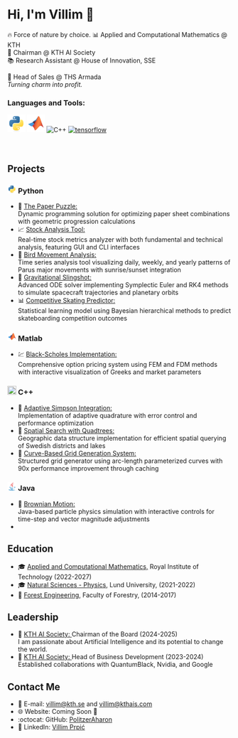 # Hi, I'm Villim 👋

🔥 Force of nature by choice.
📊 Applied and Computational Mathematics @ KTH</br>
🤖 Chairman @ KTH AI Society</br>
📚 Research Assistant @ House of Innovation, SSE</br>

💼 Head of Sales @ THS Armada</br>
*Turning charm into profit.*
</br>
<h3 align="left">Languages and Tools:</h3>
<div style="margin-bottom: 20px;">
  <img src="https://github.com/devicons/devicon/blob/master/icons/python/python-original.svg" title="Python" alt="Python" width="40" height="40"/>
  <img src="https://github.com/devicons/devicon/blob/master/icons/matlab/matlab-original.svg" title="Matlab" alt="Matlab" width="40" height="40"/>
  <img src="https://github.com/isocpp/logos/blob/master/cpp_logo.svg" title="C++" alt="C++" width="40" height="40"/>
  <a href="https://www.tensorflow.org" target="_blank" rel="noreferrer"> <img src="https://www.vectorlogo.zone/logos/tensorflow/tensorflow-icon.svg" alt="tensorflow" width="40" height="40"/> </a>
</div>
</br>

## Projects

### <img src="https://github.com/devicons/devicon/blob/master/icons/python/python-original.svg" width="20" height="20"/> Python
- 📄 [The Paper Puzzle: ](https://github.com/PolitzerAharon/Python/tree/main/The%20Paper%20Puzzle%20-%20A1%20from%20Fragments) <br>  Dynamic programming solution for optimizing paper sheet combinations with geometric progression calculations
- 📈 [Stock Analysis Tool: ](https://github.com/PolitzerAharon/Python/tree/main/Stock%20Analysis%20Tool) <br>  Real-time stock metrics analyzer with both fundamental and technical analysis, featuring GUI and CLI interfaces
- 🦅 [Bird Movement Analysis: ](https://github.com/PolitzerAharon/Python/tree/main/Movement%20Analysis%20-%20Parus%20major) <br>  Time series analysis tool visualizing daily, weekly, and yearly patterns of Parus major movements with sunrise/sunset integration
- 🚀 [Gravitational Slingshot: ](https://github.com/PolitzerAharon/Python/blob/main/Gravitational%20Slingshot%20with%20ODEs/README.md) <br>  Advanced ODE solver implementing Symplectic Euler and RK4 methods to simulate spacecraft trajectories and planetary orbits
- 📊 [Competitive Skating Predictor: ](https://github.com/PolitzerAharon/Python/tree/main/Predictive%20Modeling%20for%20Skateboarding%20LCQ%20Outcomes) <br>  Statistical learning model using Bayesian hierarchical methods to predict skateboarding competition outcomes

### <img src="https://github.com/devicons/devicon/blob/master/icons/matlab/matlab-original.svg" width="20" height="20"/>  Matlab
- 💹 [Black-Scholes Implementation: ](https://github.com/PolitzerAharon/Matlab/tree/main/Black_Scholes%20_FDM_and_FEM) <br>   Comprehensive option pricing system using FEM and FDM methods with interactive visualization of Greeks and market parameters

### <img src="https://github.com/isocpp/logos/blob/master/cpp_logo.svg" width="20" height="20"/>   C++
- 🔢 [Adaptive Simpson Integration: ](https://github.com/PolitzerAharon/Cpp/tree/main/Adaptive%20Simpson%20Integration)<br> Implementation of adaptive quadrature with error control and performance optimization
- 🌳 [Spatial Search with Quadtrees: ](https://github.com/PolitzerAharon/Cpp/tree/main/Spatial%20Search%20with%20Quadtrees) <br> Geographic data structure implementation for efficient spatial querying of Swedish districts and lakes
- 📐 [Curve-Based Grid Generation System: ](https://github.com/PolitzerAharon/Cpp/tree/main/Curve-Based%20Grid%20Generation%20System) <br> Structured grid generator using arc-length parameterized curves with 90x performance improvement through caching

### <img src="https://github.com/devicons/devicon/blob/master/icons/java/java-original.svg" width="20" height="20"/>   Java
- 🔄 [Brownian Motion: ](https://github.com/PolitzerAharon/Java/tree/main/Brownian%20motion) <br> Java-based particle physics simulation with interactive controls for time-step and vector magnitude adjustments
- 
## Education
- :mortar_board: [Applied and Computational Mathematics,](https://www.kth.se/utbildning/civilingenjor/teknisk-matematik/kurser-och-masterprogram-teknisk-matematik-300-hp-1.923937) Royal Institute of Technology (2022-2027)
- :mortar_board: [Natural Sciences - Physics,](https://www.lunduniversity.lu.se/lubas/i-uoh-lu-NGNAT-ENFY) Lund University, (2021-2022)
- 🌳 [Forest Engineering,](https://www.sumfak.unizg.hr/en/study-programmes/forestry-studies/undergraduate-studies/) Faculty of Forestry, (2014-2017)
## Leadership
- :robot: [KTH AI Society: ](https://kthais.com) Chairman of the Board (2024-2025)<br> 
 I am passionate about Artificial Intelligence and its potential to change the world.
- :rocket: [KTH AI Society: ](https://kthais.com) Head of Business Development (2023-2024)<br> 
Established collaborations with QuantumBlack, Nvidia, and Google
## Contact Me
- :email: E-mail: villim@kth.se and villim@kthais.com
- :globe_with_meridians: Website: Coming Soon :construction:
- :octocat: GitHub: [PolitzerAharon](https://github.com/PolitzerAharon)
- :construction_worker: LinkedIn: [Villim Prpić](https://www.linkedin.com/in/villim/)
